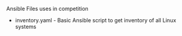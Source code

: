 Ansible Files uses in competition
   * inventory.yaml - Basic Ansible script to get inventory of all Linux systems
